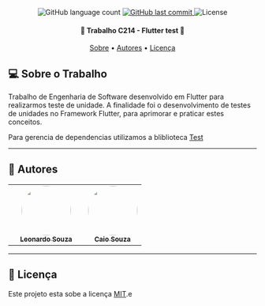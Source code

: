 <p align="center"> 
  <img alt="GitHub language count" src="https://img.shields.io/github/languages/count/CaioHpSouza/Trabalho_C214?color=%2304D361">
  
  <a href="https://github.com/CaioHpSouza/Trabalho_C214/commits/master">
    <img alt="GitHub last commit" src="https://img.shields.io/github/last-commit/CaioHpSouza/Trabalho_C214">
  </a>
    
   <img alt="License" src="https://img.shields.io/badge/license-MIT-brightgreen">  
 
</p>

<h4 align="center"> 
	🚧 Trabalho C214 - Flutter test 🚧
</h4>

<p align="center">
 <a href="#-Sobre-o-Trabalho">Sobre</a> •
 <a href="#-autores">Autores</a> • 
 <a href="#-Licença">Licença</a>
</p>


## 💻 Sobre o Trabalho

Trabalho de Engenharia de Software desenvolvido em Flutter para realizarmos teste de unidade. A finalidade foi o desenvolvimento de testes de unidades no Framework Flutter, para aprimorar e praticar estes conceitos.  

Para gerencia de dependencias utilizamos a bliblioteca [Test](https://pub.dev/packages/test) 

  
---

## 🦸 Autores

<table>
  <th>   
    <td align="center"><a href="https://github.com/leo18ss/"><img style="border-radius: 50%;" src="https://avatars.githubusercontent.com/u/56611060?v=4" width="100px;" alt=""/><br /><sub><b>Leonardo Souza</b></sub></a></td>  
  </th>
  <th> 
    <td align="center"><a href="https://github.com/CaioHpSouza/"><img style="border-radius: 50%;" src="https://avatars.githubusercontent.com/u/21149887?v=4" width="100px;" alt=""/><br /><sub><b>Caio Souza</b></sub></a></td>  
  </th>
</table>

---

## 📝 Licença

Este projeto esta sobe a licença [MIT](./LICENSE).e
